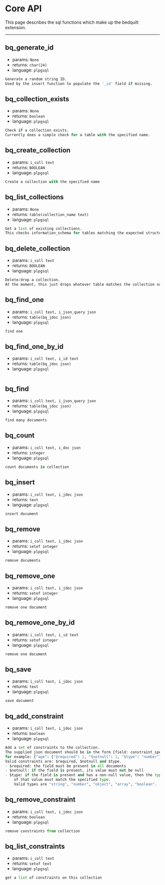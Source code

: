 # Core API

This page describes the sql functions which make up the bedquilt extension.


---- ---- ---- ----




## bq\_generate\_id 

- params: `None`
- returns: `char(24)`
- language: `plpgsql`

```python
Generate a random string ID.
Used by the insert function to populate the '_id' field if missing.

```



## bq\_collection\_exists 

- params: `None`
- returns: `boolean`
- language: `plpgsql`

```python
Check if a collection exists.
Currently does a simple check for a table with the specified name.

```



## bq\_create\_collection

- params: `i_coll text`
- returns: `BOOLEAN`
- language: `plpgsql`

```python
Create a collection with the specified name

```



## bq\_list\_collections

- params: `None`
- returns: `table(collection_name text)`
- language: `plpgsql`

```python
Get a list of existing collections.
This checks information_schema for tables matching the expected structure.

```



## bq\_delete\_collection

- params: `i_coll text`
- returns: `BOOLEAN`
- language: `plpgsql`

```python
Delete/drop a collection.
At the moment, this just drops whatever table matches the collection name.

```



## bq\_find\_one

- params: `i_coll text, i_json_query json`
- returns: `table(bq_jdoc json)`
- language: `plpgsql`

```python
find one

```



## bq\_find\_one\_by\_id

- params: `i_coll text, i_id text`
- returns: `table(bq_jdoc json)`
- language: `plpgsql`

```python

```



## bq\_find

- params: `i_coll text, i_json_query json`
- returns: `table(bq_jdoc json)`
- language: `plpgsql`

```python
find many documents

```



## bq\_count

- params: `i_coll text, i_doc json`
- returns: `integer`
- language: `plpgsql`

```python
count documents in collection

```



## bq\_insert

- params: `i_coll text, i_jdoc json`
- returns: `text`
- language: `plpgsql`

```python
insert document

```



## bq\_remove

- params: `i_coll text, i_jdoc json`
- returns: `setof integer`
- language: `plpgsql`

```python
remove documents

```



## bq\_remove\_one

- params: `i_coll text, i_jdoc json`
- returns: `setof integer`
- language: `plpgsql`

```python
remove one document

```



## bq\_remove\_one\_by\_id

- params: `i_coll text, i_id text`
- returns: `setof integer`
- language: `plpgsql`

```python
remove one document

```



## bq\_save

- params: `i_coll text, i_jdoc json`
- returns: `text`
- language: `plpgsql`

```python
save document

```



## bq\_add\_constraint

- params: `i_coll text, i_jdoc json`
- returns: `boolean`
- language: `plpgsql`

```python
Add a set of constraints to the collection.
The supplied json document should be in the form {field: constraint_spec},
for example: {"age": {"$required": 1, "$notnull": 1, "$type": "number"}}.
Valid constraints are: $required, $notnull and $type.
- $required: the field must be present in all documents
- $notnull: if the field is present, its value must not be null
- $type: if the field is present and has a non-null value, then the type
    of that value must match the specified type.
    Valid types are "string", "number", "object", "array", "boolean".

```



## bq\_remove\_constraint

- params: `i_coll text, i_jdoc json`
- returns: `boolean`
- language: `plpgsql`

```python
remove constraints from collection

```



## bq\_list\_constraints

- params: `i_coll text`
- returns: `setof text`
- language: `plpgsql`

```python
get a list of constraints on this collection

```

